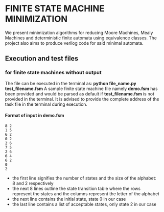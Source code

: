# FINITE STATE MACHINE MINIMIZATION

We present minimization algorithms for reducing Moore Machines, Mealy Machines and deterministic finite automata using equivalence classes.
The project also aims to produce verilog code for said minimal automata.

## Execution and test files
### for finite state machines without output
The file can be executed in the terminal as:
**python file_name.py test_filename.fsm**
A sample finite state machine file namely **demo.fsm** has been provided and would be parsed as default if **test_filename.fsm** is not provided in the terminal.
It is advised to provide the complete address of the task file in the terminal during execution.
#### Format of input in demo.fsm

    8 2
    1 5
    6 2
    0 2
    2 6
    7 5
    2 6
    6 4
    6 2
    0
    2
  
  - the first line signifies the number of states and the size of the alphabet: 8 and 2 respectively
  - the next 8 lines outline the state transition table where the rows represent the states and the columns represent the letter of the alphabet
  - the next line contains the initial state, state 0 in our case
  - the last line contains a list of acceptable states, only state 2 in our case
